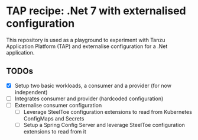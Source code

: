# TAP recipe: .Net 7 with externalised configuration

This repository is used as a playground to experiment with Tanzu Application Platform (TAP) and externalise configuration for a 
.Net application.

## TODOs

- [x] Setup two basic workloads, a consumer and a provider (for now independent)
- [ ] Integrates consumer and provider (hardcoded configuration)
- [ ] Externalise consumer configuration
    - [ ] Leverage SteelToe configuration extensions to read from Kubernetes ConfigMaps and Secrets
    - [ ] Setup a Spring Config Server and leverage SteelToe configuration extensions to read from it
